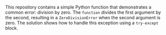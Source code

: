 This repository contains a simple Python function that demonstrates a common error: division by zero.  The `function` divides the first argument by the second, resulting in a `ZeroDivisionError` when the second argument is zero. The solution shows how to handle this exception using a `try-except` block.